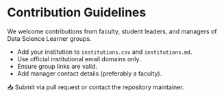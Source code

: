 # Contribution Guidelines

We welcome contributions from faculty, student leaders, and managers of Data Science Learner groups.

- Add your institution to `institutions.csv` and `institutions.md`.
- Use official institutional email domains only.
- Ensure group links are valid.
- Add manager contact details (preferably a faculty).

📥 Submit via pull request or contact the repository maintainer.
